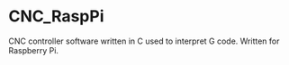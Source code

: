 # CNC_RaspPi
CNC controller software written in C used to interpret G code. Written for Raspberry Pi.
